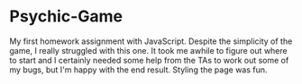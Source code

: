# Psychic-Game

My first homework assignment with JavaScript. Despite the simplicity of the game, I really struggled with this one. It took me awhile to figure out where to start and I certainly needed some help from the TAs to work out some of my bugs, but I'm happy with the end result. Styling the page was fun. 